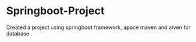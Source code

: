 # Springboot-Project
Created a project using springboot framework, apace maven and aiven for database
